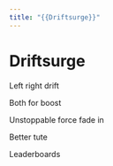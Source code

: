 ```yaml
---
title: "{{Driftsurge}}"
---
```

# Driftsurge
Left right drift

Both for boost

Unstoppable force fade in

Better tute

Leaderboards